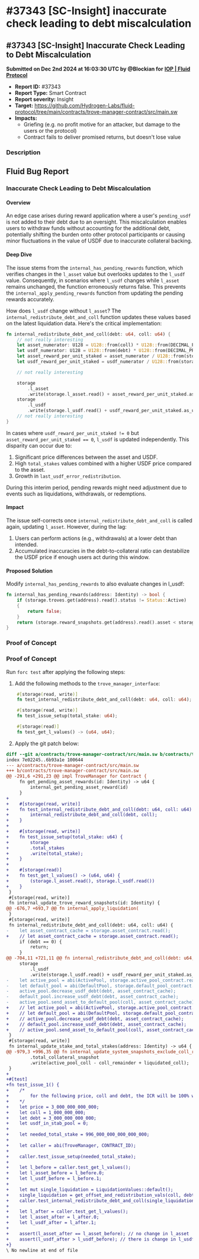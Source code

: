 # #37343 \[SC-Insight] inaccurate check leading to debt miscalculation

## #37343 \[SC-Insight] Inaccurate Check Leading to Debt Miscalculation

**Submitted on Dec 2nd 2024 at 16:03:30 UTC by @Blockian for** [**IOP | Fluid Protocol**](https://immunefi.com/audit-competition/iop-fluid-protocol)

* **Report ID:** #37343
* **Report Type:** Smart Contract
* **Report severity:** Insight
* **Target:** https://github.com/Hydrogen-Labs/fluid-protocol/tree/main/contracts/trove-manager-contract/src/main.sw
* **Impacts:**
  * Griefing (e.g. no profit motive for an attacker, but damage to the users or the protocol)
  * Contract fails to deliver promised returns, but doesn't lose value

### Description

## Fluid Bug Report

### Inaccurate Check Leading to Debt Miscalculation

#### Overview

An edge case arises during reward application where a user's `pending_usdf` is not added to their debt due to an oversight. This miscalculation enables users to withdraw funds without accounting for the additional debt, potentially shifting the burden onto other protocol participants or causing minor fluctuations in the value of USDF due to inaccurate collateral backing.

#### Deep Dive

The issue stems from the `internal_has_pending_rewards` function, which verifies changes in the `l_asset` value but overlooks updates to the `l_usdf` value. Consequently, in scenarios where `l_usdf` changes while `l_asset` remains unchanged, the function erroneously returns false. This prevents the `internal_apply_pending_rewards` function from updating the pending rewards accurately.

How does `l_usdf` change without `l_asset`? The `internal_redistribute_debt_and_coll` function updates these values based on the latest liquidation data. Here's the critical implementation:

```rs
fn internal_redistribute_debt_and_coll(debt: u64, coll: u64) {
    // not really interesting
    let asset_numerator: U128 = U128::from(coll) * U128::from(DECIMAL_PRECISION) + U128::from(storage.last_asset_error_redistribution.read());
    let usdf_numerator: U128 = U128::from(debt) * U128::from(DECIMAL_PRECISION) + U128::from(storage.last_usdf_error_redistribution.read());
    let asset_reward_per_unit_staked = asset_numerator / U128::from(storage.total_stakes.read());
    let usdf_reward_per_unit_staked = usdf_numerator / U128::from(storage.total_stakes.read());

    // not really interesting

    storage
        .l_asset
        .write(storage.l_asset.read() + asset_reward_per_unit_staked.as_u64().unwrap());
    storage
        .l_usdf
        .write(storage.l_usdf.read() + usdf_reward_per_unit_staked.as_u64().unwrap());
    // not really interesting
}
```

In cases where `usdf_reward_per_unit_staked != 0` but `asset_reward_per_unit_staked == 0`, `l_usdf` is updated independently. This disparity can occur due to:

1. Significant price differences between the asset and USDF.
2. High `total_stakes` values combined with a higher USDF price compared to the asset.
3. Growth in `last_usdf_error_redistribution`.

During this interim period, pending rewards might need adjustment due to events such as liquidations, withdrawals, or redemptions.

#### Impact

The issue self-corrects once `internal_redistribute_debt_and_coll` is called again, updating `l_asset`. However, during the lag:

1. Users can perform actions (e.g., withdrawals) at a lower debt than intended.
2. Accumulated inaccuracies in the debt-to-collateral ratio can destabilize the USDF price if enough users act during this window.

#### Proposed Solution

Modify `internal_has_pending_rewards` to also evaluate changes in l\_usdf:

```rs
fn internal_has_pending_rewards(address: Identity) -> bool {
    if (storage.troves.get(address).read().status != Status::Active)
    {
        return false;
    }
    return (storage.reward_snapshots.get(address).read().asset < storage.l_asset.read() || storage.reward_snapshots.get(address).read().usdf_debt < storage.l_usdf.read());
}
```

### Proof of Concept

### Proof of Concept

Run `forc test` after applying the following steps:

1. Add the following methods to the `trove_manager_interface`:

```rs
    #[storage(read, write)]
    fn test_internal_redistribute_debt_and_coll(debt: u64, coll: u64);

    #[storage(read, write)]
    fn test_issue_setup(total_stake: u64);

    #[storage(read)]
    fn test_get_l_values() -> (u64, u64);
```

2. Apply the git patch below:

```diff
diff --git a/contracts/trove-manager-contract/src/main.sw b/contracts/trove-manager-contract/src/main.sw
index 7e02245..6b93a1e 100644
--- a/contracts/trove-manager-contract/src/main.sw
+++ b/contracts/trove-manager-contract/src/main.sw
@@ -291,6 +291,23 @@ impl TroveManager for Contract {
     fn get_pending_asset_rewards(id: Identity) -> u64 {
         internal_get_pending_asset_reward(id)
     }
+
+    #[storage(read, write)]
+    fn test_internal_redistribute_debt_and_coll(debt: u64, coll: u64) {
+        internal_redistribute_debt_and_coll(debt, coll);
+    }
+
+    #[storage(read, write)]
+    fn test_issue_setup(total_stake: u64) {
+        storage
+        .total_stakes
+        .write(total_stake);
+    }
+
+    #[storage(read)]
+    fn test_get_l_values() -> (u64, u64) {
+        (storage.l_asset.read(), storage.l_usdf.read())
+    }
 }
 #[storage(read, write)]
 fn internal_update_trove_reward_snapshots(id: Identity) {
@@ -676,7 +693,7 @@ fn internal_apply_liquidation(
 }
 #[storage(read, write)]
 fn internal_redistribute_debt_and_coll(debt: u64, coll: u64) {
-    let asset_contract_cache = storage.asset_contract.read();
+    // let asset_contract_cache = storage.asset_contract.read();
     if (debt == 0) {
         return;
     }
@@ -704,11 +721,11 @@ fn internal_redistribute_debt_and_coll(debt: u64, coll: u64) {
     storage
         .l_usdf
         .write(storage.l_usdf.read() + usdf_reward_per_unit_staked.as_u64().unwrap());
-    let active_pool = abi(ActivePool, storage.active_pool_contract.read().into());
-    let default_pool = abi(DefaultPool, storage.default_pool_contract.read().into());
-    active_pool.decrease_usdf_debt(debt, asset_contract_cache);
-    default_pool.increase_usdf_debt(debt, asset_contract_cache);
-    active_pool.send_asset_to_default_pool(coll, asset_contract_cache);
+    // let active_pool = abi(ActivePool, storage.active_pool_contract.read().into());
+    // let default_pool = abi(DefaultPool, storage.default_pool_contract.read().into());
+    // active_pool.decrease_usdf_debt(debt, asset_contract_cache);
+    // default_pool.increase_usdf_debt(debt, asset_contract_cache);
+    // active_pool.send_asset_to_default_pool(coll, asset_contract_cache);
 }
 #[storage(read, write)]
 fn internal_update_stake_and_total_stakes(address: Identity) -> u64 {
@@ -979,3 +996,35 @@ fn internal_update_system_snapshots_exclude_coll_remainder(coll_remainder: u64)
         .total_collateral_snapshot
         .write(active_pool_coll - coll_remainder + liquidated_coll);
 }
+
+#[test]
+fn test_issue_1() {
+    /*
+        for the following price, coll and debt, the ICR will be 100% which makes this theoretical position liquidatable
+    */
+    let price = 3_000_000_000_000;
+    let coll = 1_000_000_000;
+    let debt = 3_000_000_000_000;
+    let usdf_in_stab_pool = 0;
+
+    let needed_total_stake = 996_000_000_000_000_000;
+
+    let caller = abi(TroveManager, CONTRACT_ID);
+
+    caller.test_issue_setup(needed_total_stake);
+
+    let l_before = caller.test_get_l_values();
+    let l_asset_before = l_before.0;
+    let l_usdf_before = l_before.1;
+
+    let mut single_liquidation = LiquidationValues::default();
+    single_liquidation = get_offset_and_redistribution_vals(coll, debt, usdf_in_stab_pool, price);
+    caller.test_internal_redistribute_debt_and_coll(single_liquidation.debt_to_redistribute, single_liquidation.coll_to_redistribute);
+
+    let l_after = caller.test_get_l_values();
+    let l_asset_after = l_after.0;
+    let l_usdf_after = l_after.1;
+
+    assert(l_asset_after == l_asset_before); // no change in l_asset
+    assert(l_usdf_after > l_usdf_before); // there is change in l_usdf
+}
\ No newline at end of file
```
